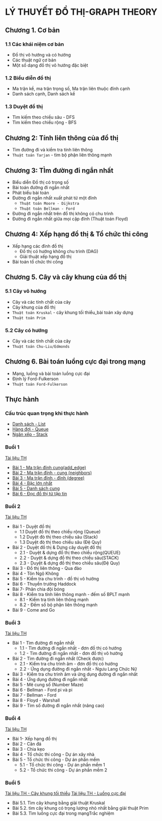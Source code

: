 # LÝ THUYẾT ĐỒ THỊ-GRAPH THEORY
## Chương 1. Cơ bản
### 1.1 Các khái niệm cơ bản
- Đồ thị vô hướng và có hướng
- Các thuật ngữ cơ bản
- Một số dạng đồ thị vô hướng đặc biệt

### 1.2 Biểu diễn đồ thị
- Ma trận kề, ma trận trọng số, Ma trận liên thuộc đỉnh
cạnh
- Danh sách cạnh, Danh sách kề

### 1.3 Duyệt đồ thị
- Tìm kiếm theo chiều sâu - DFS
- Tìm kiếm theo chiều rộng - BFS

## Chương 2: Tính liên thông của đồ thị
- Tìm đường đi và kiểm tra tính liên thông
- `Thuật toán Tarjan` - tìm bộ phận liên thông mạnh

## Chương 3: TÌm đường đi ngắn nhất
- Biểu diễn Đồ thị có trọng số
- Bài toán đường đi ngắn nhất
- Phát biểu bài toán
- Đường đi ngắn nhất xuất phát từ một đỉnh
  - `Thuật toán Moore - Dijkstra`
  - `Thuật toán Bellman - Ford`
- Đường đi ngắn nhất trên đồ thị không có chu trình
- Đường đi ngắn nhất giữa mọi cặp đỉnh (Thuật toán Floyd)

## Chương 4: Xếp hạng đồ thị & Tổ chức thi công
- Xếp hạng các đỉnh đồ thị
   - Đồ thị có hướng không chu trình (DAG)
   - Giải thuật xếp hạng đồ thị
- Bài toán tổ chức thi công

## Chương 5. Cây và cây khung của đồ thị
### 5.1 Cây vô hướng
- Cây và các tính chất của cây
- Cây khung của đồ thị
- `Thuật toán Kruskal` - cây khung tối thiểu_bài toán xây dựng
- `Thuật toán Prim`
### 5.2 Cây có hướng
- Cây và các tính chất của cây
- `Thuật toán Chu-Liu/Edmonds` 

## Chương 6. Bài toán luồng cực đại trong mạng
- Mạng, luồng và bài toán luồng cực đại
- Định lý Ford-Fulkerson
- `Thuật toán Ford-Fulkerson`

## Thực hành
### Cấu trúc quan trọng khi thực hành
- [Danh sách - List]()
- [Hàng đợi - Queue]()
- [Ngăn xếp - Stack]()
### Buổi 1
[Tài liệu TH](https://github.com/BuiTranNgocLy/CT175_LTDT_code_C/blob/main/Tai_Lieu_TH/Session1_Bi%E1%BB%83u_Di%E1%BB%85n_Graph.pdf)
- [Bài 1 - Ma trận đỉnh cung(add_edge)](https://github.com/BuiTranNgocLy/CT175_LTDT_CTU/blob/main/Thuc_Hanh_Else/Buoi_01/Bai_1.c)
- [Bài 2 - Ma trận đỉnh - cung (neighbors)](https://github.com/BuiTranNgocLy/CT175_LTDT_CTU/blob/main/Thuc_Hanh_Else/Buoi_01/Bai_2.c)
- [Bài 3 - Ma trận đỉnh - đỉnh (degree)](https://github.com/BuiTranNgocLy/CT175_LTDT_CTU/blob/main/Thuc_Hanh_Else/Buoi_01/Bai_3.c)
- [Bài 4 - Bậc lớn nhất]()
- [Bài 5 - Danh sách cung]()
- [Bài 6 - Đọc đồ thị từ tập tin]()
### Buổi 2
[Tài liệu TH](https://github.com/BuiTranNgocLy/CT175_LTDT_code_C/blob/main/Tai_Lieu_TH/Session2_T%C3%ADnh_Li%C3%AAn_Th%C3%B4ng.pdf)
- Bài 1 - Duyệt đồ thị
  - 1.1 Duyệt đồ thị theo chiều rộng (Queue)
  - 1.2 Duyệt đò thị theo chiều sâu (Stack)
  - 1.3 Duyệt đò thị theo chiều sâu (Đệ Quy)  
- Bài 2 - Duyệt đồ thị & Dựng cây duyệt đồ thị
  - 2.1 - Duyệt & dựng đồ thị theo chiều rộng(QUEUE)
  - 2.2 - Duyệt & dựng đồ thị theo chiều sâu(STACK)
  - 2.3 - Duyệt & dựng đồ thị theo chiều sâu(Đệ Quy)
- Bài 3 - Đồ thị liên thông - Qua đảo
- Bài 4 - Tôn Ngộ Không
- Bài 5 - Kiểm tra chu trình - đồ thị vô hướng
- Bài 6 - Thuyền trưởng Haddock
- Bài 7- Phân chia đội bóng
- Bài 8 - Kiểm tra tính liên thông mạnh - đếm số BPLT mạnh
  - 8.1 - Kiểm tra tính liên thông mạnh
  - 8.2 - Đếm số bộ phận liên thông mạnh
- Bài 9 - Come and Go
### Buổi 3
[Tài liệu TH](https://github.com/BuiTranNgocLy/CT175_LTDT_code_C/blob/main/Tai_Lieu_TH/Session3_%C4%90%C6%B0%E1%BB%9Dng_%C4%90i_Ng%E1%BA%AFn_Nh%E1%BA%A5t.pdf)
- Bài 1 - Tìm đường đi ngắn nhất
  - 1.1 - Tìm đường đi ngắn nhất - đơn đồ thị có hướng
  - 1.2 - Tìm đường đi ngắn nhất - đơn đồ thị vô hướng
- Bài 2 - Tìm đường đi ngắn nhất (Check được)
  - 2.1 - Kiểm tra chu trình âm - đơn đồ thị có hướng
  - 2.2 - Ứng dụng đường đi ngắn nhất - Ngưu Lang Chức Nữ
- Bài 3 - Kiểm tra chu trình âm và ứng dụng đường đi ngắn nhất
- Bài 4 - Ứng dụng đường đi ngắn nhất
- Bài 5 - Mê cung số (Number Maze)
- Bài 6 - Bellman - Ford pi và pi
- Bài 7 - Bellman - Ford
- Bài 8 - Floyd - Warshall
- Bài 9 - Tìm số đường đi ngắn nhất (nâng cao)
### Buổi 4
[Tài liệu TH](https://github.com/BuiTranNgocLy/CT175_LTDT_CTU/blob/main/Tai_Lieu_TH/Session4_X%E1%BA%BFp%20h%E1%BA%A1ng%20%C4%91%C3%B2%20th%E1%BB%8B.pdf)
- Bài 1- Xếp hạng đồ thị
- Bài 2 - Cân đá
- Bài 3 - Chia kẹo
- Bài 4 - Tổ chức thi công - Dự án xây nhà
- Bài 5 - Tổ chức thi công - Dự án phần mềm
  - 5.1 - Tổ chức thi công - Dự án phần mềm 1
  - 5.2 - Tổ chức thi công - Dự án phần mềm 2
### Buổi 5
[Tài liệu TH - Cây khung tối thiểu](https://github.com/BuiTranNgocLy/CT175_LTDT_CTU/blob/main/Tai_Lieu_TH/Session5.1_C%C3%A2y%20khung%20t%E1%BB%91i%20thi%E1%BB%83u.pdf)
[Tài liệu TH - Luồng cực đại](https://github.com/BuiTranNgocLy/CT175_LTDT_CTU/blob/main/Tai_Lieu_TH/Session5.2_Lu%E1%BB%93ng%20c%E1%BB%B1c%20%C4%91%E1%BA%A1i.pdf)
- Bài 5.1. Tìm cây khung bằng giải thuật Kruskal
- Bài 5.2. tìm cây khung có trọng lượng nhỏ nhất bằng giải thuật Prim
- Bài 5.3. Tìm luồng cực đại trong mạngTrắc nghiệm
